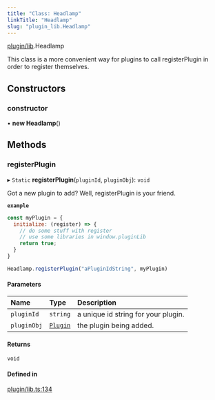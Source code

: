 ```yaml
---
title: "Class: Headlamp"
linkTitle: "Headlamp"
slug: "plugin_lib.Headlamp"
---
```


[plugin/lib](../modules/plugin_lib.md).Headlamp

This class is a more convenient way for plugins to call registerPlugin in order to register
themselves.

## Constructors

### constructor

• **new Headlamp**()

## Methods

### registerPlugin

▸ `Static` **registerPlugin**(`pluginId`, `pluginObj`): `void`

Got a new plugin to add? Well, registerPlugin is your friend.

**`example`**

```javascript
const myPlugin = {
  initialize: (register) => {
    // do some stuff with register
    // use some libraries in window.pluginLib
    return true;
  }
}

Headlamp.registerPlugin("aPluginIdString", myPlugin)
```

#### Parameters

| Name | Type | Description |
| :------ | :------ | :------ |
| `pluginId` | `string` | a unique id string for your plugin. |
| `pluginObj` | [`Plugin`](plugin_lib.Plugin.md) | the plugin being added. |

#### Returns

`void`

#### Defined in

[plugin/lib.ts:134](https://github.com/kinvolk/headlamp/blob/d0c9391/frontend/src/plugin/lib.ts#L134)
